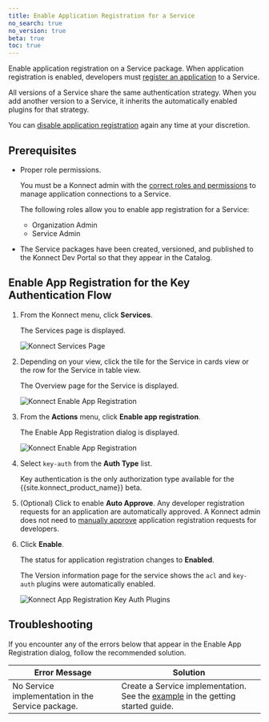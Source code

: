 ```yaml
---
title: Enable Application Registration for a Service
no_search: true
no_version: true
beta: true
toc: true
---
```


Enable application registration on a Service package. When application registration
is enabled, developers must [register an application](/konnect/dev-portal/developers/dev-reg-app-service)
to a Service.

All versions of a Service
share the same authentication strategy. When you add another version to a Service,
it inherits the automatically enabled plugins for that strategy.

You can [disable application registration](/konnect/dev-portal/administrators/app-registration/disable-app-reg/)
again any time at your discretion.

## Prerequisites

- Proper role permissions.

  You must be a Konnect admin with the
  [correct roles and permissions](/konnect/reference/org-management/#role-definitions)
  to manage application connections to a Service.

  The following roles allow you to
  enable app registration for a Service:

  - Organization Admin
  - Service Admin

- The Service packages have been created, versioned, and published to the Konnect Dev Portal
  so that they appear in the Catalog.


## Enable App Registration for the Key Authentication Flow

1. From the Konnect menu, click **Services**.

   The Services page is displayed.

   ![Konnect Services Page](/assets/images/docs/konnect/konnect-services-page.png)

2. Depending on your view, click the tile for the Service in cards view or the row
   for the Service in table view.

   The Overview page for the Service is displayed.

   ![Konnect Enable App Registration](/assets/images/docs/konnect/konnect-enable-app-reg-service-menu.png)

3. From the **Actions** menu, click **Enable app registration**.

   The Enable App Registration dialog is displayed.

   ![Konnect Enable App Registration](/assets/images/docs/konnect/konnect-enable-app-reg-key-auth.png)

4. Select `key-auth` from the **Auth Type** list.

   <div class="alert alert-ee red"> Key authentication is the only authorization type
   available for the {{site.konnect_product_name}} beta.
   </div>

5. (Optional) Click to enable **Auto Approve**. Any developer registration
   requests for an application are automatically approved. A Konnect admin does not need to
   [manually approve](/konnect/dev-portal/administrators/app-registration/manage-app-reg-requests/) application
   registration requests for developers.

6. Click **Enable**.

   The status for application registration changes to **Enabled**.

   The Version information page for the service shows the `acl` and `key-auth` plugins were automatically enabled.

   ![Konnect App Registration Key Auth Plugins](/assets/images/docs/konnect/key-auth-acl-plugins.png)


## Troubleshooting

If you encounter any of the errors below that appear in the Enable App Registration dialog, follow the recommended solution.

| Error Message | Solution |
|------------------------------|---------------------------------------------------------------------------------|
| No Service implementation in the Service package. | Create a Service implementation. See the [example](/konnect/getting-started/configure-service/#implement-a-service-version) in the getting started guide. |
